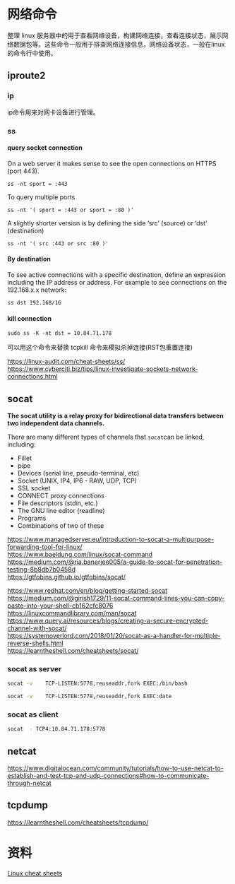 
# 网络命令

整理 linux 服务器中的用于查看网络设备，构建网络连接，查看连接状态，展示网络数据包等。这些命令一般用于排查网络连接信息，网络设备状态，一般在linux的命令行中使用。
## iproute2 

### ip

ip命令用来对网卡设备进行管理。
### ss

#### query socket connection 

On a web server it makes sense to see the open connections on HTTPS (port 443).

`ss -nt sport = :443`

To query multiple ports

`ss -nt '( sport = :443 or sport = :80 )'`

A slightly shorter version is by defining the side ‘src’ (source) or ‘dst’ (destination)

`ss -nt '( src :443 or src :80 )'`

#### By destination

To see active connections with a specific destination, define an expression including the IP address or address. For example to see connections on the 192.168.x.x network:

`ss dst 192.168/16`

#### kill connection 

`sudo ss -K -nt dst = 10.84.71.178`

可以用这个命令来替换 tcpkill 命令来模拟杀掉连接(RST包重置连接)

https://linux-audit.com/cheat-sheets/ss/  
https://www.cyberciti.biz/tips/linux-investigate-sockets-network-connections.html  

## socat

**The socat utility is a relay proxy for bidirectional data transfers between two independent data channels.**

There are many different types of channels that `socat`can be linked, including:

- Fillet
- pipe
- Devices (serial line, pseudo-terminal, etc)
- Socket (UNIX, IP4, IP6 - RAW, UDP, TCP)
- SSL socket
- CONNECT proxy connections
- File descriptors (stdin, etc.)
- The GNU line editor (readline)
- Programs
- Combinations of two of these



https://www.managedserver.eu/introduction-to-socat-a-multipurpose-forwarding-tool-for-linux/  
https://www.baeldung.com/linux/socat-command  
https://medium.com/@ria.banerjee005/a-guide-to-socat-for-penetration-testing-8b8db7b0458d  
https://gtfobins.github.io/gtfobins/socat/  

https://www.redhat.com/en/blog/getting-started-socat  
https://medium.com/@girish1729/11-socat-command-lines-you-can-copy-paste-into-your-shell-cb162cfc8076  
https://linuxcommandlibrary.com/man/socat  
https://www.query.ai/resources/blogs/creating-a-secure-encrypted-channel-with-socat/  
https://systemoverlord.com/2018/01/20/socat-as-a-handler-for-multiple-reverse-shells.html  
https://learntheshell.com/cheatsheets/socat/  
### socat as server

```bash
socat -v    TCP-LISTEN:5778,reuseaddr,fork EXEC:/bin/bash
```

```bash
socat -v    TCP-LISTEN:5778,reuseaddr,fork EXEC:date
```


### socat as client

```bash
socat  - TCP4:10.84.71.178:5778
```

## netcat


https://www.digitalocean.com/community/tutorials/how-to-use-netcat-to-establish-and-test-tcp-and-udp-connections#how-to-communicate-through-netcat  


## tcpdump

https://learntheshell.com/cheatsheets/tcpdump/  

# 资料

[Linux cheat sheets](https://linux-audit.com/cheat-sheets/  )  
